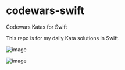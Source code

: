 # codewars-swift
Codewars Katas for Swift

This repo is for my daily Kata solutions in Swift.




![image](https://user-images.githubusercontent.com/31816424/141327537-38413f30-4851-422e-801c-436030008cf5.png)

![image](https://user-images.githubusercontent.com/31816424/141327458-6ad0c46e-cf1e-4f0a-af9c-b831427c5bd2.png)
